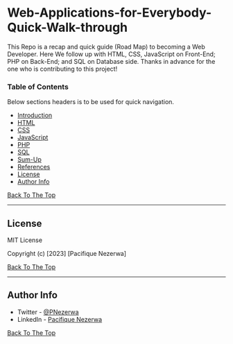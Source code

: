 # Web-Applications-for-Everybody-Quick-Walk-through
This Repo is a recap and quick guide (Road Map) to becoming a Web Developer. Here We follow up with HTML, CSS, JavaScript on Front-End; PHP on Back-End; and SQL on Database side.
Thanks in advance for the one who is contributing to this project!

### Table of Contents
Below sections headers is to be used for quick navigation.

- [Introduction](#Intro)
- [HTML](#Html)
- [CSS](#CSS)
- [JavaScript](#JavaScript)
- [PHP](#PHP)
- [SQL](#Database)
- [Sum-Up](#Conclusion)
- [References](#references)
- [License](#license)
- [Author Info](#author-info)

[Back To The Top](#Web-Applications-for-Everybody-Quick-Walk-through)

---

## License

MIT License

Copyright (c) [2023] [Pacifique Nezerwa]

[Back To The Top](#Web-Applications-for-Everybody-Quick-Walk-through)

---

## Author Info

- Twitter - [@PNezerwa](https://twitter.com/PNezerwa)
- LinkedIn - [Pacifique Nezerwa](https://www.linkedin.com/in/pacifique-nezerwa-5a5290204)

[Back To The Top](#Web-Applications-for-Everybody-Quick-Walk-through)

